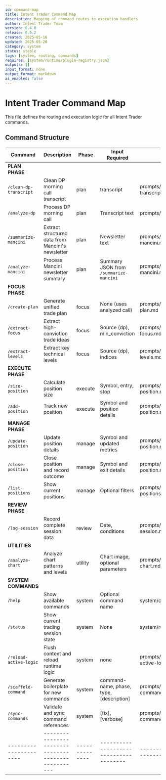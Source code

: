 ```yaml
---
id: command-map
title: Intent Trader Command Map
description: Mapping of command routes to execution handlers
author: Intent Trader Team
version: 0.4.0
release: 0.5.2
created: 2025-05-16
updated: 2025-05-20
category: system
status: stable
tags: [system, routing, commands]
requires: [system/runtime/plugin-registry.json]
outputs: []
input_format: none
output_format: markdown
ai_enabled: false
---
```


# Intent Trader Command Map

This file defines the routing and execution logic for all Intent Trader commands.

## Command Structure

| Command              | Description                                       | Phase        | Input Required                        | File Path                      |
|----------------------|---------------------------------------------------|--------------|--------------------------------------|--------------------------------|
| **PLAN PHASE**                                                                                                              |
| `/clean-dp-transcript` | Clean DP morning call transcript                   | plan         | transcript                            | prompts/plan/clean-dp-transcript.md |
| `/analyze-dp`        | Process DP morning call                           | plan         | Transcript text                       | prompts/plan/analyze-dp.md     |
| `/summarize-mancini` | Extract structured data from Mancini's newsletter | plan         | Newsletter text                       | prompts/plan/summarize-mancini.md |
| `/analyze-mancini`   | Process Mancini newsletter summary                | plan         | Summary JSON from `/summarize-mancini`| prompts/plan/analyze-mancini.md|
| **FOCUS PHASE**                                                                                                             |
| `/create-plan`       | Generate unified trade plan                       | focus        | None (uses analyzed call)             | prompts/focus/create-plan.md   |
| `/extract-focus`     | Extract high-conviction trade ideas               | focus        | Source (dp), min_conviction           | prompts/focus/extract-focus.md |
| `/extract-levels`    | Extract key technical levels                      | focus        | Source (dp), indices                  | prompts/focus/extract-levels.md|
| **EXECUTE PHASE**                                                                                                           |
| `/size-position`     | Calculate position size                           | execute      | Symbol, entry, stop                   | prompts/execute/size-position.md|
| `/add-position`      | Track new position                                | execute      | Symbol and position details           | prompts/manage/add-position.md |
| **MANAGE PHASE**                                                                                                            |
| `/update-position`   | Update position details                           | manage       | Symbol and updated metrics            | prompts/manage/update-position.md|
| `/close-position`    | Close position and record outcome                 | manage       | Symbol and exit details               | prompts/manage/close-position.md|
| `/list-positions`    | Show current positions                            | manage       | Optional filters                      | prompts/manage/list-positions.md|
| **REVIEW PHASE**                                                                                                            |
| `/log-session`       | Record complete session data                      | review       | Date, conditions                      | prompts/review/log-session.md  |
| **UTILITIES**                                                                                                               |
| `/analyze-chart`     | Analyze chart patterns and levels                 | utility      | Chart image, optional parameters      | prompts/utilities/analyze-chart.md|
| **SYSTEM COMMANDS**                                                                                                         |
| `/help`              | Show available commands                           | system       | Optional command name                 | system/commands.md             |
| `/status`            | Show current trading session state                | system       | None                                  | system/runtime/entrypoint.md   |
| `/reload-active-logic` | Flush context and reload runtime logic          | system       | none                                  | prompts/system/reload-active-logic.md |
| `/scaffold-command` | Generate boilerplate for new commands              | system       | command-name, phase, type, [description] | prompts/utilities/scaffold-command.md |
| `/sync-commands`    | Validate and sync command references               | system       | [fix], [verbose]                      | prompts/utilities/sync-commands.md |
|----------------------|---------------------------------------------------|--------------|--------------------------------------|--------------------------------|